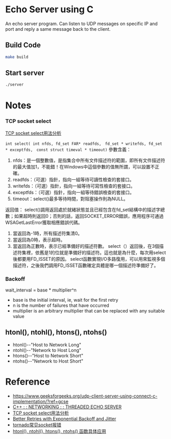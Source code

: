 # Echo Server using C
An echo server program. Can listen to UDP messages on specific IP and port and reply a same message back to the client.
## Build Code
```sh
make build
```

## Start server
```sh
./server
```


# Notes
### TCP socket select
[TCP socket select用法分析](https://blog.csdn.net/u014530704/article/details/72833186)

`int select( int nfds, fd_set FAR* readfds,　fd_set * writefds, fd_set * exceptfds,　const struct timeval * timeout)`
參數含義：
1. nfds：是一個整數值，是指集合中所有文件描述符的範圍，即所有文件描述符的最大值加1，不能錯！在Windows中這個參數的值無所謂，可以設置不正確。
2. readfds：（可選）指針，指向一組等待可讀性檢查的套接口。
3. writefds：（可選）指針，指向一組等待可寫性檢查的套接口。
4. exceptfds：（可選）指針，指向一組等待錯誤檢查的套接口。
5. timeout：select()最多等待時間，對阻塞操作則為NULL。

返回值：
select()調用返回處於就緒狀態並且已經包含在fd_set結構中的描述字總數；如果超時則返回0；否則的話，返回SOCKET_ERROR錯誤，應用程序可通過WSAGetLastError獲取相應錯誤代碼。
1. 當返回為-1時，所有描述符集清0。
2. 當返回為0時，表示超時。
3. 當返回為正數時，表示已經準備好的描述符數。
select（）返回後，在3個描述符集裡，依舊是1的位就是準備好的描述符。這也就是為什麼，每次用select後都要用FD_ISSET的原因。
select函數實現I/O多路復用，可以用來監視多個描述符，之後我們調用FD_ISSET函數確定具體是哪一個描述符準備好了。

### Backoff
wait_interval = base * multiplier^n
* base is the initial interval, ie, wait for the first retry
* n is the number of failures that have occurred
* multiplier is an arbitrary multiplier that can be replaced with any suitable
value

## htonl(), ntohl(), htons(), ntohs()
* htonl()--"Host to Network Long"
* ntohl()--"Network to Host Long"
* htons()--"Host to Network Short"
* ntohs()--"Network to Host Short"

# Reference
* https://www.geeksforgeeks.org/udp-client-server-using-connect-c-implementation/?ref=gcse
* [C++ : : NETWORKING : : THREADED ECHO SERVER](https://cppsecrets.com/users/2194110105107104105108981049711648504964103109971051084699111109/C00-Networking-Threaded-echo-server.php)
* [TCP socket select用法分析](https://blog.csdn.net/u014530704/article/details/72833186)
* [Better Retries with Exponential Backoff and Jitter](https://www.baeldung.com/resilience4j-backoff-jitter)
* [tornado常见socket报错](https://www.jianshu.com/p/a7762d8c9973)
* [htonl(), ntohl(), htons(), ntohs() 函数具体应用](https://blog.csdn.net/u010355144/article/details/44964181)
